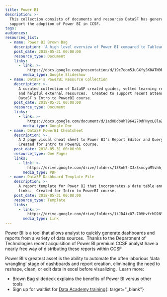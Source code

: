 ```yaml
---
title: Power BI
description: >-
  This collection consists of documents and resources DataSF has generated to
  support the adoption of Power BI in CCSF.
tags:
audiences:
resources_list:
  - name: Power BI Brown Bag
    description: 'A high level overview of Power BI compared to Tableau, Excel, and R.'
    post_date: 2018-05-31 00:00:00
    resource_type: Document
    links:
      - link: >-
          https://docs.google.com/presentation/d/19c7eom5JuGXfySK0ATN9RyWjWx13vH8WhP_guQD8uBQ/edit?usp=sharing
        media_type: Google Slideshow
  - name: DataSF's PowerBI Resource Collection
    description: >-
      A curated collection of DataSF created guides, vetted learning resources,
      and helpful external resources.  Created to support recent attendees of
      DataSF's Intro to PowerBI course.
    post_date: 2018-05-31 00:00:00
    resource_type: Document
    links:
      - link: >-
          https://docs.google.com/document/d/1adUDdbHhl964270dPNyxL8laZgNGkpVwxLdLNWE65Vw/edit?usp=sharing
        media_type: Google Doc
  - name: DataSF PowerBI Cheatsheet
    description: >-
      A 2 page visual cheat sheet to Power BI's Report Editor and Query Editor. 
      Created for Intro to PowerBI course.
    post_date: 2018-05-31 00:00:00
    resource_type: One Pager
    links:
      - link: >-
          https://drive.google.com/drive/folders/15Snh7-XJz3smcyoMVvhh_0kdFUWAv26H?usp=sharing
        media_type: PDF
  - name: DataSF Dashboard Template File
    description: >-
      A report template for Power BI that incorporates a date table and helpful
      links.  Created for Intro to PowerBI course.
    post_date: 2018-05-31 00:00:00
    resource_type: Template
    links:
      - link: >-
          https://drive.google.com/drive/folders/1tJD4ix07-70VHvfrhD2NYaUor0c-PwF6?usp=sharing
        media_type: Link
---
```


Power BI is a tool that allows analyst to quickly generate dashboards and reports from a variety of data sources.&nbsp; Thanks to the Department of Technologies recent acquisition of Power BI premium CCSF analyst have a nearly free way of distributing these reports within CCSF

Power BI's greatest asset is the ability to automate the often laborious ‘data wrangling’ stage of dashboards and report creation, eliminating the need to reshape, clean, or edit data in excel before visualizing. &nbsp;Learn more:

* Brown Bag slidedeck explains the benefits of Power BI versus other tools
* Sign up for waitlist for [Data Academy training](datasf.org/academy/power-bi){: target="_blank"}